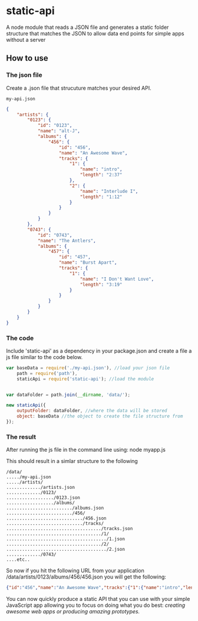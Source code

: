static-api
==========

A node module that reads a JSON file and generates a static folder structure that matches 
the JSON to allow data end points for simple apps without a server

## How to use

### The json file

Create a .json file that strucuture matches your desired API.

`my-api.json`

````json
{
    "artists": {
        "0123": {
            "id": "0123",
            "name": "alt-J",
            "albums": {
                "456": {
                    "id": "456",
                    "name": "An Awesome Wave",
                    "tracks": {
                        "1": {
                            "name": "intro",
                            "length": "2:37"
                        },
                        "2": {
                            "name": "Interlude I",
                            "length": "1:12"
                        }
                    }
                }
            }
        },
        "0743": {
            "id": "0743",
            "name": "The Antlers",
            "albums": {
                "457": {
                    "id": "457",
                    "name": "Burst Apart",
                    "tracks": {
                        "1": {
                            "name": "I Don't Want Love",
                            "length": "3:19"
                        }
                    }
                }
            }
        }
    }
}
````
### The code

Include 'static-api' as a dependency in your package.json and create a 
file a js file similar to the code below. 

````js
var baseData = require('./my-api.json'), //load your json file
    path = require('path'), 
    staticApi = require('static-api'); //load the module


var dataFolder = path.join(__dirname, 'data/');

new staticApi({
    outputFolder: dataFolder, //where the data will be stored
    object: baseData //the object to create the file structure from
});
````

### The result

After running the js file in the command line using: node myapp.js

This should result in a simlar structure to the following
````
/data/
...../my-api.json
...../artists/
............./artists.json
............./0123/
................../0123.json
................../albums/
........................./albums.json
........................./456/
............................./456.json
............................./tracks/
..................................../tracks.json
..................................../1/
....................................../1.json
..................................../2/
....................................../2.json
............./0743/
....etc..
````    

So now if you hit the following URL from your application /data/artists/0123/albums/456/456.json you will get the following:
````json
{"id":"456","name":"An Awesome Wave","tracks":{"1":{"name":"intro","length":"2:37"},"2":{"name":"Interlude I","length":"1:12"}}}
````

You can now quickly produce a static API that you can use with your simple JavaScript app allowing you 
to focus on doing what you do best: *creating awesome web apps or producing amazing prototypes.*
